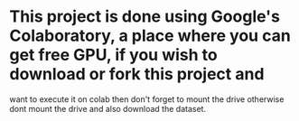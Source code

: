 # This project is done using Google's Colaboratory, a place where you can get free GPU, if you wish to download or fork this project and 
want to execute it on colab then don't forget to mount the drive otherwise dont mount the drive and also download the dataset.
